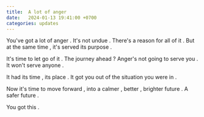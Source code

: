 ```yaml
---
title:  A lot of anger 
date:   2024-01-13 19:41:00 +0700
categories: updates
---
```


You've got a lot of anger . It's not undue . There's a reason for all of it . But at the same time , it's served its purpose . 

It's time to let go of it . The journey ahead ? Anger's not going to serve you . It won't serve anyone . 

It had its time , its place . It got you out of the situation you were in . 

Now it's time to move forward , into a calmer , better , brighter future . A safer future . 

You got this . 
